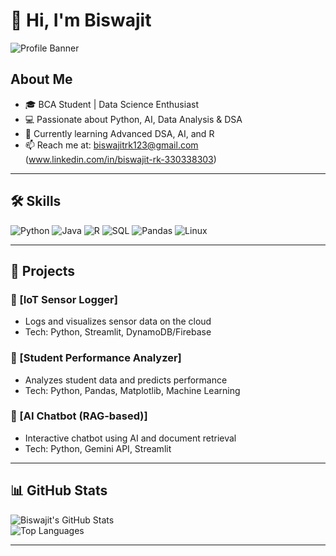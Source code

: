 # 👋 Hi, I'm Biswajit

![Profile Banner](https://images-wixmp-ed30a86b8c4ca887773594c2.wixmp.com/f/c83c004e-1370-4756-88e5-4071de797088/dgdq8br-09cc7ad6-a021-47a5-b0e0-917b12b0f7a7.gif?token=eyJ0eXAiOiJKV1QiLCJhbGciOiJIUzI1NiJ9.eyJzdWIiOiJ1cm46YXBwOjdlMGQxODg5ODIyNjQzNzNhNWYwZDQxNWVhMGQyNmUwIiwiaXNzIjoidXJuOmFwcDo3ZTBkMTg4OTgyMjY0MzczYTVmMGQ0MTVlYTBkMjZlMCIsIm9iaiI6W1t7InBhdGgiOiJcL2ZcL2M4M2MwMDRlLTEzNzAtNDc1Ni04OGU1LTQwNzFkZTc5NzA4OFwvZGdkcThici0wOWNjN2FkNi1hMDIxLTQ3YTUtYjBlMC05MTdiMTJiMGY3YTcuZ2lmIn1dXSwiYXVkIjpbInVybjpzZXJ2aWNlOmZpbGUuZG93bmxvYWQiXX0.tqRMtE-b2QiI2nnefNxSDMJvZCcYqFmq2ccg_Xfzqb8)

## About Me
- 🎓 BCA Student | Data Science Enthusiast  
- 💻 Passionate about Python, AI, Data Analysis & DSA  
- 🌱 Currently learning Advanced DSA, AI, and R
- 📫 Reach me at: biswajitrk123@gmail.com (www.linkedin.com/in/biswajit-rk-330338303)

---

## 🛠️ Skills

![Python](https://img.shields.io/badge/-Python-333333?style=flat&logo=python) 
![Java](https://img.shields.io/badge/-Java-007396?style=flat&logo=simpleicons:java&logoColor=white)
![R](https://img.shields.io/badge/-R-276DC3?style=flat&logo=r) 
![SQL](https://img.shields.io/badge/-SQL-4479A1?style=flat&logo=mysql&logoColor=darkblue) 
![Pandas](https://img.shields.io/badge/-Pandas-150458?style=flat&logo=pandas) 
![Linux](https://img.shields.io/badge/-Linux-FCC624?style=flat&logo=linux&logoColor=orange) 

---

## 🚀 Projects

### 🔹 [IoT Sensor Logger]
- Logs and visualizes sensor data on the cloud  
- Tech: Python, Streamlit, DynamoDB/Firebase  

### 🔹 [Student Performance Analyzer]
- Analyzes student data and predicts performance  
- Tech: Python, Pandas, Matplotlib, Machine Learning  

### 🔹 [AI Chatbot (RAG-based)]
- Interactive chatbot using AI and document retrieval  
- Tech: Python, Gemini API, Streamlit  

---

## 📊 GitHub Stats

![Biswajit's GitHub Stats](https://github-readme-stats.vercel.app/api?username=Biswajit-17&show_icons=true&theme=radical)  
![Top Languages](https://github-readme-stats.vercel.app/api/top-langs/?username=Biswajit-17&layout=compact&theme=radical)

---
